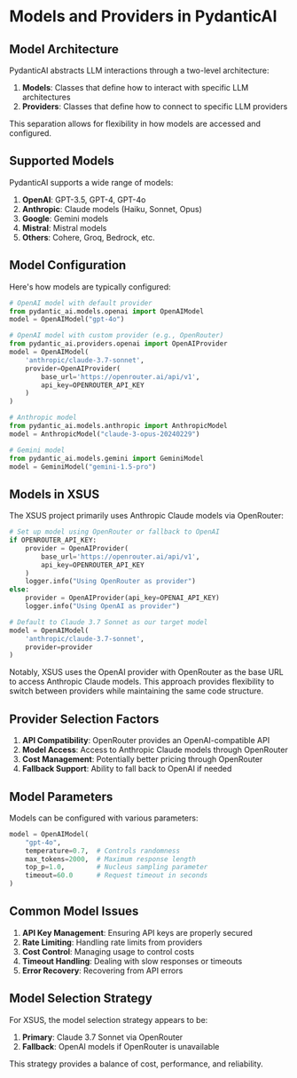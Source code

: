 # Models and Providers in PydanticAI

## Model Architecture

PydanticAI abstracts LLM interactions through a two-level architecture:

1. **Models**: Classes that define how to interact with specific LLM architectures
2. **Providers**: Classes that define how to connect to specific LLM providers

This separation allows for flexibility in how models are accessed and configured.

## Supported Models

PydanticAI supports a wide range of models:

1. **OpenAI**: GPT-3.5, GPT-4, GPT-4o
2. **Anthropic**: Claude models (Haiku, Sonnet, Opus)
3. **Google**: Gemini models
4. **Mistral**: Mistral models
5. **Others**: Cohere, Groq, Bedrock, etc.

## Model Configuration

Here's how models are typically configured:

```python
# OpenAI model with default provider
from pydantic_ai.models.openai import OpenAIModel
model = OpenAIModel("gpt-4o")

# OpenAI model with custom provider (e.g., OpenRouter)
from pydantic_ai.providers.openai import OpenAIProvider
model = OpenAIModel(
    'anthropic/claude-3.7-sonnet',
    provider=OpenAIProvider(
        base_url='https://openrouter.ai/api/v1',
        api_key=OPENROUTER_API_KEY
    )
)

# Anthropic model
from pydantic_ai.models.anthropic import AnthropicModel
model = AnthropicModel("claude-3-opus-20240229")

# Gemini model
from pydantic_ai.models.gemini import GeminiModel
model = GeminiModel("gemini-1.5-pro")
```

## Models in XSUS

The XSUS project primarily uses Anthropic Claude models via OpenRouter:

```python
# Set up model using OpenRouter or fallback to OpenAI
if OPENROUTER_API_KEY:
    provider = OpenAIProvider(
        base_url='https://openrouter.ai/api/v1',
        api_key=OPENROUTER_API_KEY
    )
    logger.info("Using OpenRouter as provider")
else:
    provider = OpenAIProvider(api_key=OPENAI_API_KEY)
    logger.info("Using OpenAI as provider")

# Default to Claude 3.7 Sonnet as our target model
model = OpenAIModel(
    'anthropic/claude-3.7-sonnet',
    provider=provider
)
```

Notably, XSUS uses the OpenAI provider with OpenRouter as the base URL to access Anthropic Claude models. This approach provides flexibility to switch between providers while maintaining the same code structure.

## Provider Selection Factors

1. **API Compatibility**: OpenRouter provides an OpenAI-compatible API
2. **Model Access**: Access to Anthropic Claude models through OpenRouter
3. **Cost Management**: Potentially better pricing through OpenRouter
4. **Fallback Support**: Ability to fall back to OpenAI if needed

## Model Parameters

Models can be configured with various parameters:

```python
model = OpenAIModel(
    "gpt-4o",
    temperature=0.7,  # Controls randomness
    max_tokens=2000,  # Maximum response length
    top_p=1.0,        # Nucleus sampling parameter
    timeout=60.0      # Request timeout in seconds
)
```

## Common Model Issues

1. **API Key Management**: Ensuring API keys are properly secured
2. **Rate Limiting**: Handling rate limits from providers
3. **Cost Control**: Managing usage to control costs
4. **Timeout Handling**: Dealing with slow responses or timeouts
5. **Error Recovery**: Recovering from API errors

## Model Selection Strategy

For XSUS, the model selection strategy appears to be:

1. **Primary**: Claude 3.7 Sonnet via OpenRouter
2. **Fallback**: OpenAI models if OpenRouter is unavailable

This strategy provides a balance of cost, performance, and reliability.